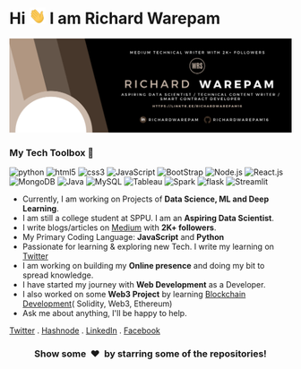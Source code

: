 # Hi <img src="https://raw.githubusercontent.com/ABSphreak/ABSphreak/master/gifs/Hi.gif" width="30px"> I am Richard Warepam
![alt text](https://github.com/richardwarepam16/richardwarepam16/blob/main/twt.png)

### My Tech Toolbox 🧰 

<p align="left">
<img src="https://cdn3.iconfinder.com/data/icons/logos-and-brands-adobe/512/267_Python-512.png" alt="python" width="40" height="40"/> 
<img src="https://upload.wikimedia.org/wikipedia/commons/thumb/6/61/HTML5_logo_and_wordmark.svg/512px-HTML5_logo_and_wordmark.svg.png" alt="html5" height="40"/> 
<img src="https://upload.wikimedia.org/wikipedia/commons/thumb/d/d5/CSS3_logo_and_wordmark.svg/1200px-CSS3_logo_and_wordmark.svg.png" alt="css3" height="40"/> 
<img src="https://upload.wikimedia.org/wikipedia/commons/thumb/9/99/Unofficial_JavaScript_logo_2.svg/480px-Unofficial_JavaScript_logo_2.svg.png" alt="JavaScript" height="40"/> 
<img src="https://getbootstrap.com/docs/4.0/assets/brand/bootstrap-social-logo.png" alt="BootStrap" height="40"/> 
<img src="https://www.javatpoint.com/js/nodejs/images/node-js-tutorial.png" alt="Node.js" height="40"/>
<img src="http://blog.addthiscdn.com/wp-content/uploads/2014/11/addthis-react-flux-javascript-scaling.png" alt="React.js" height="40"/>
<img src="https://developer-tech.com/wp-content/uploads/sites/3/2021/02/mongodb-atlas-google-cloud-partnership-nosql-databases-integrations-2.jpg" alt="MongoDB" height="40"/>
<img src="https://www.oracle.com/a/tech/img/rc10-java-badge-3.png" alt="Java" height="40"/>
<img src="https://user-images.githubusercontent.com/90201753/167630784-501a428e-542c-4838-9a20-2a2be1e96f26.png" alt="MySQL" height="40"/>
<img src="https://user-images.githubusercontent.com/90201753/167631066-17e8915f-13f2-41c5-839f-92cf36f3a12d.png" alt="Tableau" height="40"/>
<img src="https://user-images.githubusercontent.com/90201753/167631291-3327a5cc-bf92-49f3-bb56-2ada354197b4.png" alt="Spark" height="40"/>
<img src="https://user-images.githubusercontent.com/90201753/167631545-cca75141-4a16-4c75-8806-b8634c6da0e3.png" alt="flask" height="40"/>
<img src="https://user-images.githubusercontent.com/90201753/167631665-6b77ba8c-c2b7-4f34-b936-57855581739a.png" alt="Streamlit" height="40"/>
</p>

* Currently, I am working on Projects of **Data Science, ML and Deep Learning**.
* I am still a college student at SPPU. I am an **Aspiring Data Scientist**.
* I write blogs/articles on [Medium](https://warepam.medium.com/) with **2K+ followers**.
* My Primary Coding Language: **JavaScript** and **Python**
* Passionate for learning & exploring new Tech. I write my learning on [Twitter](https://twitter.com/Warepam_eth)
* I am working on building my **Online presence** and doing my bit to spread knowledge.
* I have started my journey with **Web Development** as a Developer.
* I also worked on some **Web3 Project** by learning [Blockchain Development](https://www.udacity.com/course/blockchain-developer-nanodegree--nd1309)( Solidity, Web3, Ethereum)
* Ask me about anything, I'll be happy to help.


[Twitter](https://twitter.com/Warepam_eth)
.
[Hashnode](https://hashnode.com/@richardwarepam16)
.
[LinkedIn](https://www.linkedin.com/in/richard-warepam-3b817420b/)
.
[Facebook](https://www.facebook.com/richard.warepam)

<h3 align="center">Show some &nbsp;❤️&nbsp; by starring some of the repositories!</h3>
